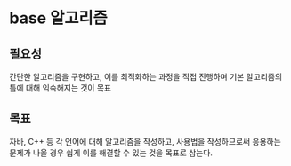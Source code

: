 # base 알고리즘

## 필요성

간단한 알고리즘을 구현하고, 이를 최적화하는 과정을 직접 진행하며 기본 알고리즘의 틀에 대해 익숙해지는 것이 목표


## 목표

자바, C++ 등 각 언어에 대해 알고리즘을 작성하고, 사용법을 작성하므로써 응용하는 문제가 나올 경우 쉽게 이를 해결할 수 있는 것을 목표로 삼는다.